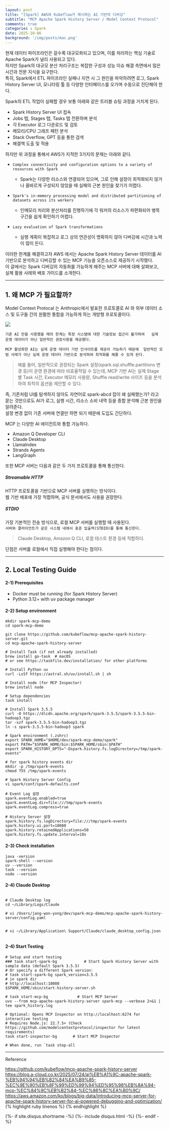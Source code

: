 ```yaml
---
layout: post
title: "[Spark] AWS와 Kubeflow가 제시하는 AI 기반의 디버깅"
subtitle: "MCP Apache Spark History Server / Model Context Protocol" 
comments: true
categories : Spark
date: 2025-10-06
background: '/img/posts/mac.png'
---
```


현재 데이터 파이프라인은 갈수록 대규모화되고 있으며, 이를 처리하는 핵심 기술로 Apache Spark가 
널리 사용되고 있다.   
하지만 Spark의 대규모 분산 처리구조는 복잡한 구성과 성능 이슈 해결 측면에서 많은 시간과 전문 지식을 요구한다.   
특히, Spark에서 ETL 파이프라인 실패나 지연 시 그 원인을 파악하려면 로그, Spark History Server UI, 모니터링 툴 등 다양한 인터페이스를 오가며 수동으로 진단해야 한다.   

Spark의 ETL 작업이 실패할 경우 보통 아래와 같은 트러블 슈팅 과정을 거치게 된다.   

- Spark History Server UI 접속 
- Jobs 탭, Stages 탭, Tasks 탭 전환하며 분석   
- 각 Executor 로그 다운로드 및 검토   
- 메모리/CPU 그래프 패턴 분석   
- Stack Overflow, GPT 등을 통한 검색   
- 해결책 도출 및 적용   

하지만 위 과정을 통해서 AWS가 지적한 3가지의 문제는 아래와 같다.   

- `Complex connectivity and configuration options to a variety of resources with Spark`     
    - Spark는 다양한 리소스와 연결되어 있으며, 그로 인해 설정이 최적화되지 않거나 올바르게 구성되지 않았을 때 실패의 근본 원인을 찾기가 어렵다.    

- `Spark's in-memory processing model and distributed partitioning of datasets across its workers`   
    - 인메모리 처리와 분산처리를 진행하기에 각 워커의 리소스가 파편화되어 병목 구간을 쉽게 확인하기 어렵다.    

- `Lazy evaluation of Spark transformations`   
    - 실행 계획이 복잡하고 로그 상의 연관성이 명확하지 않아 디버깅에 시간과 노력이 많이 든다.   

이러한 한계를 해결하고자 AWS 에서는 Apache Spark History Server 데이터를 AI 기반으로 분석하고 디버깅할 수 있는 MCP 기능을 오픈소스로 
제공하기 시작했다.   
이 글에서는 Spark 디버깅의 자동화를 가능하게 해주는 MCP 서버에 대해 살펴보고, 실제 활용 사례와 배포 가이드를 소개한다.   

- - - 

## 1. 왜 MCP 가 필요할까?    

Model Context Protocal 는 Anthropic에서 발표한 프로토콜로 AI 와 외부 데이터 소스 및 도구들 간의 
원활한 통합을 가능하게 하는 개방형 프로토콜이다.    

<img src="/img/posts/spark/10-08/스크린샷 2025-10-06 오후 4.43.05.png">   

`기존 AI 만을 사용했을 때의 한계는 특정 시스템에 대한 기술정보 접근이 불가하여  
실제 운영 데이터가 아닌 일반적인 권장사항을 제공했다.`   

`MCP 활성화한 AI는 실제 운영 데이터 기반 인사이트를 제공이 가능하기 때문에 
일반적인 모범 사례가 아닌 실제 운영 데이터 기반으로 분석하여 최적화를 해줄 수 있게 된다.`     

> 예를 들어, 일반적으로 권장되는 Spark 설정(spark.sql.shuffle.partitions 변경 등)이 운영 환경에 따라 비효율적일 수 있는데, 
    MCP 기반 AI는 실제 Stage 별 Task 시간, Executor 메모리 사용량, Shuffle read/write 사이즈 등을 분석하여 최적의 옵션을 제안할 수 있다.    

즉, 기존처럼 UI를 탐색하지 않아도 자연어로 spark-abcd 잡이 왜 실패했는가? 라고 묻는 것만으로도 AI가 
로그, 실행 시간, 리소스 소비 내역 등을 종합 분석해 근본 원인을 알려준다.   
설정 변경 없이 기존 서버에 연결만 하면 되기 때문에 도입도 간단하다.  

MCP 는 다양한 AI 에이전트와 통합 가능하다.  

- Amazon Q Developer CLI
- Claude Desktop   
- LlamaIndex
- Strands Agents
- LangGraph    

또한 MCP 서버는 다음과 같은 두 가지 프로토콜을 통해 통신한다.    

##### Streamable HTTP     

HTTP 프로토콜을 기반으로 MCP 서버를 실행하는 방식이다.   
웹 기반 배포에 가장 적합하며, 공식 문서에서도 사용을 권장한다.   

##### STDIO   

가장 기본적인 전송 방식으로, 로컬 MCP 서버를 실행할 때 사용된다.   
`서버와 클라이언트가 같은 시스템 내에서 표준 입출력(STDIO)를 통해 통신한다.`   

> Claude Desktop, Amazon Q CLI, 로컬 테스트 환경 등에 적합하다.   

단점은 서버를 로컬에서 직접 실행해야 한다는 점이다. 


- - - 

## 2. Local Testing Guide   

#### 2-1) Prerequisites   

- Docker must be running (for Spark History Server)   
- Python 3.12+ with uv package manager   

#### 2-2) Setup environment   

```shell
mkdir spark-mcp-demo
cd spark-mcp-demo   

git clone https://github.com/kubeflow/mcp-apache-spark-history-server.git
cd mcp-apache-spark-history-server

# Install Task (if not already installed)
brew install go-task  # macOS
# or see https://taskfile.dev/installation/ for other platforms

# Install Python uv
curl -LsSf https://astral.sh/uv/install.sh | sh

# Install node (for MCP Inspector)
brew install node

# Setup dependencies
task install

# Install Spark 3.5.5
curl -O https://dlcdn.apache.org/spark/spark-3.5.5/spark-3.5.5-bin-hadoop3.tgz
tar -xzf spark-3.5.5-bin-hadoop3.tgz
ln -s spark-3.5.5-bin-hadoop3 spark
```

```shell
# Spark environment (.zshrc)  
export SPARK_HOME="$HOME/dev/spark-mcp-demo/spark"
export PATH="$SPARK_HOME/bin:$SPARK_HOME/sbin:$PATH"
export SPARK_HISTORY_OPTS="-Dspark.history.fs.logDirectory=/tmp/spark-events"
```

```shell
# for spark history events dir    
mkdir -p /tmp/spark-events
chmod 755 /tmp/spark-events

# Spark History Server Config   
vi spark/conf/spark-defaults.conf

# Event Log 설정
spark.eventLog.enabled=true
spark.eventLog.dir=file:///tmp/spark-events
spark.eventLog.compress=true

# History Server 설정
spark.history.fs.logDirectory=file:///tmp/spark-events
spark.history.ui.port=18080
spark.history.retainedApplications=50
spark.history.fs.update.interval=10s
```

#### 2-3) Check installation   

```shell
java -version
spark-shell --version
uv --version
task --version
node --version
```

#### 2-4) Claude Desktop   


```shell

# Claude Desktop log
cd ~/Library/Logs/Claude

# vi /Users/jang-won-yong/dev/spark-mcp-demo/mcp-apache-spark-history-server/config.yaml


# vi ~/Library/Application\ Support/Claude/claude_desktop_config.json


```

#### 2-4) Start Testing   

```shell
# Setup and start testing
### task start-spark-bg            # Start Spark History Server with sample data (default Spark 3.5.5)
# Or specify a different Spark version:
# task start-spark-bg spark_version=3.5.5
# in spark dir
# http://localhost:18080
$SPARK_HOME/sbin/start-history-server.sh

# task start-mcp-bg             # Start MCP Server
uvx --from mcp-apache-spark-history-server spark-mcp --verbose 2>&1 | tee spark_history.log 

# Optional: Opens MCP Inspector on http://localhost:6274 for interactive testing
# Requires Node.js: 22.7.5+ (Check https://github.com/modelcontextprotocol/inspector for latest requirements)
task start-inspector-bg       # Start MCP Inspector

# When done, run `task stop-all
```

- - -

Reference

<https://github.com/kubeflow/mcp-apache-spark-history-server>   
<https://blog.a-cloud.co.kr/2025/07/24/ai%EB%A1%9C-apache-spark-%EB%94%94%EB%B2%84%EA%B9%85-%EC%9E%90%EB%8F%99%ED%99%94%ED%95%98%EB%8A%94-mcp-%EC%84%9C%EB%B2%84-%EC%86%8C%EA%B0%9C/>   
<https://aws.amazon.com/ko/blogs/big-data/introducing-mcp-server-for-apache-spark-history-server-for-ai-powered-debugging-and-optimization/>
{% highlight ruby linenos %}
{% endhighlight %}


{%- if site.disqus.shortname -%}
    {%- include disqus.html -%}
{%- endif -%}







